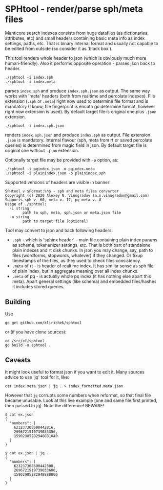 # SPHtool - render/parse sph/meta files

Manticore search indexes consists from huge datafiles (as dictionaries, attributes, etc) and small headers containing
basic meta info as index settings, paths, etc. That is binary internal format and usually not capable to be edited from
outside (so consider it as 'black box').

This tool renders whole header to json (which is obviously much more human-friendly).
Also it performs opposite operation - parses json back to header. 
 
    ./sphtool -i index.sph
    ./sphtool -i index.meta
    
parses `index.sph` and produce `index.sph.json` as output. The same way works with 'meta' headers (both from realtime
and percolate indexes). File extension (`.sph` or `.meta`) right now used to determine file format and is mandatory
(I know, file fingerprint is enouth go determine format, however right now extension is used). By default target file is
original one plus `.json` extension.

    ./sphtool -i index.sph.json
    
renders `index.sph.json` and produce `index.sph` as output. File extension `.json` is mandatory. Internal flavour (sph,
meta from rt or saved percolate queries) is determined from magic field in json. By default target file is original one
without `.json` extension.

Optionally target file may be provided with `-o` option, as:

    ./sphtool -i pqindex.json -o pqindex.meta
    ./sphtool -i plainindex.json -o plainindex.sph

Supported versions of headers are visible in banner:

    SPHtool v $Format:%h$ - sph and meta files converter
    Copyright (c) 2020 Alexey N. Vinogradov (a.n.vinogradov@gmail.com)
    Supports sph v. 60, meta v. 17, pq meta v. 8
    Usage of ./sphtool:
      -i string
        	path to sph, meta, sph.json or meta.json file
      -o string
        	path to target file (optional)
        	
Tool may convert to json and back following headers:
 * `.sph` - which is 'sphinx header' - main file containing plain index params as schema, tokenenizer settings, etc.
 That is both part of standalone plain  indexes and rt disk chunks. In json you may change, say, path to files 
 (wordforms, stopwords, whatever) if they changed.  Or fixup timestamps of the files, as they used to check files 
 consistency.
 * `.meta` of rt - is header of realtime index. It has similar sense as sph file of plain index, but in aggregate
 meaning over all index chunks.
 * `.meta` of pq - is actually whole pq index (it has nothing else apart this meta). Apart general settings (like schema)
 and embedded files/hashes it includes stored queries.
 
 ## Building
 
 Use
 
    go get github.com/klirichek/sphtool
    
or (if you have clone sources):

    cd /src/of/sphtool
    go build -o sphtool . 

## Caveats

It might look useful to format json if you want to edit it.
Many sources advice to use 'jq' tool for it, like:

    cat index.meta.json | jq . > index_formatted.meta.json
    
However that `jq` corrupts some numbers when reformat, so that final file became unusable. Look at this live
example (one and same file first printed, then passed to jq). Note the difference! BEWARE! 

    $ cat ex.json
    {
      "numbers": [
        623237308590442816,
        2696721519739033356,
        15902905282948881040
      ]
    }
    
    $ cat ex.json | jq .
    {
      "numbers": [
        623237308590442800,
        2696721519739033600,
        15902905282948880000
      ]
    }
    

 